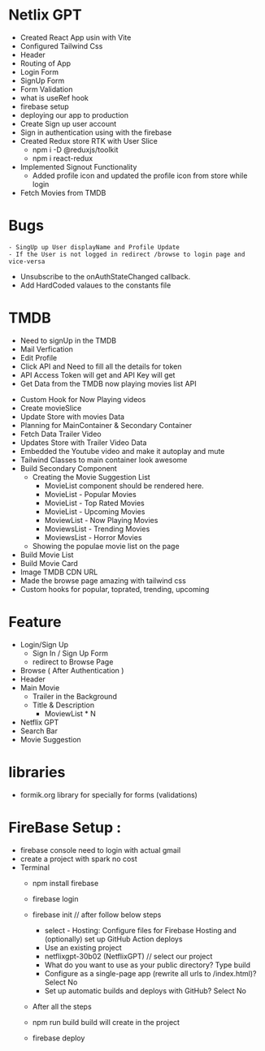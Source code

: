 # Netlix GPT

- Created React App usin with Vite
- Configured Tailwind Css
- Header
- Routing of App
- Login Form
- SignUp Form
- Form Validation 
- what is useRef hook
- firebase setup
- deploying our app to production
- Create Sign up user account
- Sign in authentication using with the firebase 
- Created Redux store RTK with User Slice
    - npm i -D @reduxjs/toolkit
    - npm i react-redux
- Implemented Signout Functionality
    - Added profile icon and updated the profile icon from store while login
- Fetch Movies from TMDB
# Bugs
    - SingUp up User displayName and Profile Update
    - If the User is not logged in redirect /browse to login page and vice-versa
- Unsubscribe to the onAuthStateChanged callback.
- Add HardCoded valaues to the constants file
# TMDB 
- Need to signUp in the TMDB
- Mail Verfication
- Edit Profile
- Click API and Need to fill all the details for token
- API Access Token will get and API Key will get
- Get Data from the TMDB now playing movies list API
<!-- 
- Adding Movie Data to the Store(movieSlice)
- Creating Own Custome Hook (useNowPlayingMovies)
- Building the Browse Page
- Building the Video Title
- Building the Video Background
- Creating the Custome hook for Video Background
- Building the Video Background(background position) 
-->
- Custom Hook for Now Playing videos
- Create movieSlice
- Update Store with movies Data
- Planning for MainContainer & Secondary Container
- Fetch Data Trailer Video
- Updates Store with Trailer Video Data
- Embedded the Youtube video and make it autoplay and mute
- Tailwind Classes to main container look awesome
- Build Secondary Component
    - Creating the Movie Suggestion List
        - MovieList component should be rendered here.
        - MovieList - Popular Movies
        - MovieList - Top Rated Movies
        - MovieList - Upcoming Movies
        - MoviewList - Now Playing Movies
        - MoviewsList - Trending Movies
        - MoviewsList - Horror Movies
    - Showing the populae movie list on the page
- Build Movie List
- Build Movie Card
- Image TMDB CDN URL 
- Made the browse page amazing with tailwind css
- Custom hooks for popular, toprated, trending, upcoming



# Feature
- Login/Sign Up
    - Sign In / Sign Up Form
    - redirect to Browse Page
- Browse ( After Authentication )
 - Header
 - Main Movie
    - Trailer in the Background
    - Title & Description
       - MoviewList * N 
- Netflix GPT
 - Search Bar
 - Movie Suggestion





 # libraries
 - formik.org library for specially for forms (validations)




# FireBase Setup :
- firebase console need to login with actual gmail
- create a project with spark no cost
- Terminal
    - npm install firebase
    - firebase login
    - firebase init // after follow below steps
        - select - Hosting: Configure files for Firebase Hosting and (optionally) set up GitHub Action deploys
        - Use an existing project
        - netflixgpt-30b02 (NetflixGPT) // select our project
        - What do you want to use as your public directory? Type build
        - Configure as a single-page app (rewrite all urls to /index.html)? Select No
        - Set up automatic builds and deploys with GitHub? Select No

    - After all the steps
    - npm run build build will create in the project
    - firebase deploy